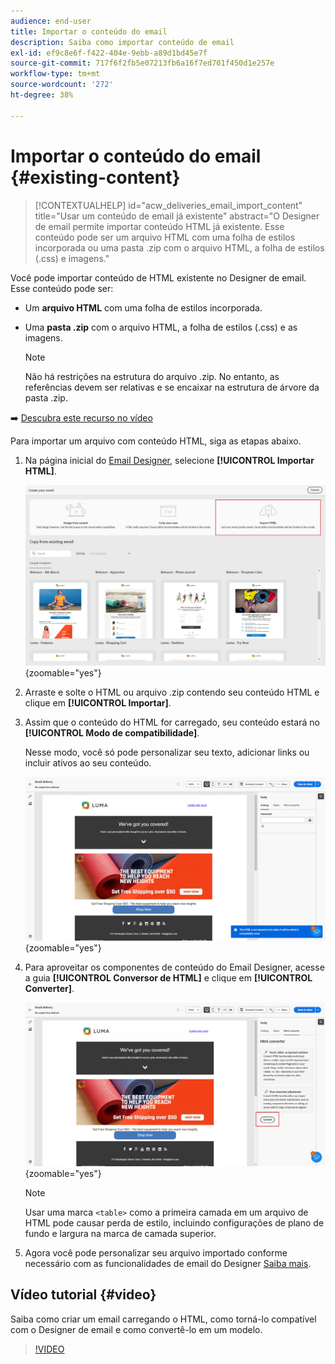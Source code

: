 ```yaml
---
audience: end-user
title: Importar o conteúdo do email
description: Saiba como importar conteúdo de email
exl-id: ef9c8e6f-f422-404e-9ebb-a89d1bd45e7f
source-git-commit: 717f6f2fb5e07213fb6a16f7ed701f450d1e257e
workflow-type: tm+mt
source-wordcount: '272'
ht-degree: 38%

---
```


# Importar o conteúdo do email {#existing-content}

>[!CONTEXTUALHELP]
>id="acw_deliveries_email_import_content"
>title="Usar um conteúdo de email já existente"
>abstract="O Designer de email permite importar conteúdo HTML já existente. Esse conteúdo pode ser um arquivo HTML com uma folha de estilos incorporada ou uma pasta .zip com o arquivo HTML, a folha de estilos (.css) e imagens."

Você pode importar conteúdo de HTML existente no Designer de email. Esse conteúdo pode ser:

* Um **arquivo HTML** com uma folha de estilos incorporada.
* Uma **pasta .zip** com o arquivo HTML, a folha de estilos (.css) e as imagens.

  >[!NOTE]
  >
  >Não há restrições na estrutura do arquivo .zip. No entanto, as referências devem ser relativas e se encaixar na estrutura de árvore da pasta .zip.

➡️ [Descubra este recurso no vídeo](#video)

Para importar um arquivo com conteúdo HTML, siga as etapas abaixo.

1. Na página inicial do [Email Designer](get-started-email-designer.md), selecione **[!UICONTROL Importar HTML]**.

   ![](assets/html-import.png){zoomable="yes"}

1. Arraste e solte o HTML ou arquivo .zip contendo seu conteúdo HTML e clique em **[!UICONTROL Importar]**.

1. Assim que o conteúdo do HTML for carregado, seu conteúdo estará no **[!UICONTROL Modo de compatibilidade]**.

   Nesse modo, você só pode personalizar seu texto, adicionar links ou incluir ativos ao seu conteúdo.

   ![](assets/html-imported.png){zoomable="yes"}

1. Para aproveitar os componentes de conteúdo do Email Designer, acesse a guia **[!UICONTROL Conversor de HTML]** e clique em **[!UICONTROL Converter]**.

   ![](assets/html-imported-2.png){zoomable="yes"}

   >[!NOTE]
   >
   > Usar uma marca `<table>` como a primeira camada em um arquivo de HTML pode causar perda de estilo, incluindo configurações de plano de fundo e largura na marca de camada superior.

1. Agora você pode personalizar seu arquivo importado conforme necessário com as funcionalidades de email do Designer [Saiba mais](content-components.md).

## Vídeo tutorial {#video}

Saiba como criar um email carregando o HTML, como torná-lo compatível com o Designer de email e como convertê-lo em um modelo.

>[!VIDEO](https://video.tv.adobe.com/v/3427633/?quality=12)
